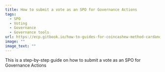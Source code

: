 ```yaml
---
title: How to submit a vote as an SPO for Governance Actions
tags:
  - SPO
  - Voting
  - Governance
  - Governance tools
url: https://ecp.gitbook.io/how-to-guides-for-coincashew-method-cardano-spos/maintenance-and-daily-operations/how-to-guides-for-spos-using-coincashew-method/how-to-submit-a-vote-as-an-spo-for-governance-actions
image: ""
image_text: ""
---
```


This is a step-by-step guide on how to submit a vote as an SPO for Governance Actions
